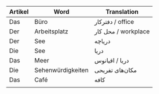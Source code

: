 
| Artikel | Word              | Translation         |
| ------- | ----------------- | ------------------- |
| Das     | Büro              | دفترکار / office    |
| Der     | Arbeitsplatz      | محل کار / workplace |
| Der     | See               | دریاچه              |
| Die     | See               | دریا                |
| Das     | Meer              | دریا / اقیانوس      |
| Die     | Sehenwürdigkeiten | مکان‌های تفریحی     |
| Das     | Café              | کافه                |
|         |                   |                     |
